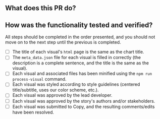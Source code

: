 <!--- 
This Pull Request should contain all visuals related to one story.

Please write your PR name in the present imperative tense. Examples of that tense are: 
"Create visuals for _____ story", "Improve our handling of…", etc."

For more information on Pull Requests, you can reference here: 
https://success.vanillaforums.com/kb/articles/228-using-pull-requests-to-contribute 
-->
## What does this PR do?

<!---
If this PR is for data visualizations you made, please follow these steps. Otherwise, please delete all of the text below.
-->
## How was the functionality tested and verified?
All steps should be completed in the order presented, and you should not move on to the next step until the previous is completed.
- [ ] The title of each visual's `html` page is the same as the chart title.
- [ ] The `meta_data.json` file for each visual is filled in correctly (the description is a complete sentence, and the title is the same as the visual).
- [ ] Each visual and associated files has been minified using the `npm run process-visual` command.
- [ ] Each visual was styled according to style guidelines (centered title/subtitle, uses our color scheme, etc.).
- [ ] Each visual was approved by the lead developer.
- [ ] Each visual was approved by the story's authors and/or stakeholders.
- [ ] Each visual was submitted to Copy, and the resulting comments/edits have been resolved.

<!-- Replace this comment with a screenshot of your visual. -->

